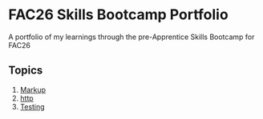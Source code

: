 # FAC26 Skills Bootcamp Portfolio
A portfolio of my learnings through the pre-Apprentice Skills Bootcamp for FAC26

## Topics

1. [Markup](../main/topics/markup.md)
2. [http](../main/topics/http.md)
3. [Testing](../main/topics/testing.md)
